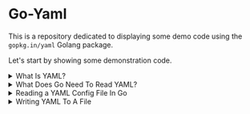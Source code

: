 # Go-Yaml

This is a repository dedicated to displaying some demo code using the `gopkg.in/yaml` Golang package.

Let's start by showing some demonstration code.

<details><summary>What Is YAML?</summary>

# Minimum Viable Go-Yaml Product
In my opinion, the most basic thing you can do with the `gopkg.in/yaml` package is read a config file, edit the config, and re-write config file.

After a quick explanation of YAML, you'll find example Go code demonstrating this in the next chapter.

### <ins>What is YAML?</ins>

YAML is a superset of something called JSON (JavaScript Object-Notation).

JSON is a key-value structure that allows you to organize data (values) by an index (key).

```json
//EXAMPLE:
//Key      Value
{"username": "my_username"}
```

When using a programming language to work with an object notation language (JSON, YAML), the notation gets converted into a data structure that is designed to work with key-value oriented data.

For example, when we process YAML data in Python, we extrapolate that data into a Python data structure called a "<a href="https://docs.python.org/3/tutorial/datastructures.html#dictionaries">Dictionary</a>".

```Python
Alex = {"firstname": "Alex"}
print(Alex["firstname"])
# Output == 'Alex'
```

For the Go programming lanauge, it is extrapolated into a data structure called a "<a href="https://blog.golang.org/maps">Map</a>".

```Go
Alex := map[string]string{"firstname": "Alex"}
fmt.Println(Alex["firstname"])
// Output == 'Alex'
```
</details>


<details><summary>What Does Go Need To Read YAML?</summary>

# Requirements To Work With YAML

Golang is a statically typed, and compiled language. 

When working with Go and YAML, the type of data that comes from YAML must be known to Go so the compiler can compile the right data to the right types.

Since the compiler won't allow data that doesn't have a statically-defined type to be compiled, we must explain to Go (via structs) exactly what we will be dealing with when we obtain our data from YAML.

### Structs Must Reflect The Data You Retrieve From YAML

If you are looking for a string and an integer from a YAML file, you must define a `string` and `int` type in Go and scan the respective YAML values to these types accordingly.

Let's take a look at how YAML values can be reflected in Go.

Below is a YAML document which reflects a `programmer`, firstname `Alex`, who is age `31`.

```yaml
programmer:
    firstname:  Alex
    age:        31
```

If we wanted to reflect this YAML structure in Go, we can create a user-defined struct. To handle the recursive nature of YAML, we will embed a struct for every sub-level of data that needs to be expressed.

Notice how we define 2 structs in the example below. One for the `programmer` level, and another struct for the levels beneath. The types for the YAML data fields are first defined using Go data-types (`string`), then further defined to explain how the struct fields will be regarded with respect to the YAML specification. This format of `language_type:"key_defining_string"` works for JSON as well: `json:"firstname"`

```Go
type Programmer struct {
	Programmer struct {
		Firstname   string  `yaml:"firstname"`
		SOA         int     `yaml:"age"`
	}
}
```

While it is possible to define these structs separately, I find that embedding the structs produces a more readable format, and also reduces the amount amount of code required to be written.

See the next chapters for examples of how these structs can be used in conjuction with `go-yaml`
</details>







<details><summary>Reading a YAML Config File In Go</summary>

# Reading a YAML File into Memory

As mentioned in the previous chapter, a struct must be used to explain to Go what data types will be extracted from the YAML.

In the below code, we will read a YAML file called `config.yaml` into memory.

### Define the structure of the YAML File

Here is the "config.yaml" file we will be working with.

```yaml
domain:
  hostname: example.com
  soa: 
    - ns12.domaincontrol.com.
    - dns.jomax.net.  
  ip: 157.230.49.66
  nameservers:	
    - ns11.domaincontrol.com.
    - ns12.domaincontrol.com.
```

Here is the structure written as a Go struct.

```go
type Domain struct {
    Domain struct {
        Hostname    string      `yaml:"hostname"`
        SOA         []string    `yaml:"soa,flow"` // ",flow" signifies an array/list
        IP          string      `yaml:"ip"`
        Nameservers []string    `yaml:"nameservers,flow"` // ",flow" signifies an array/list
    }
}
```
### Read YAML File

Next, we can begin the process of reading the YAML config file into memory.

When we read a file into memory using Go, it is typically read an array of bytes.

Once it is in memory as bytes, it can be written to another file, or it can be converted into characters, or utilized according to the purpose of your program.

Here is a basic example of reading a YAML file into memory as an array of bytes.

```go
	//Variable for the name of the file we wish to read
	configFile := "./config.yaml"

	//Read configFile into a slice/array of bytes ([]byte)
	sliceOfBytes, err := ioutil.ReadFile(configFile)
	if err != nil {
		log.Fatalf("Error reading YAML file: %s\n", err)
	}
```

When `ioutil.ReadFile(configFile)` executes successfully, it will return a slice of bytes to the specified variable `sliceOfBytes`.

### Load YAML Bytes into Our Go Struct Using yaml.Unmarshal

Now that the file contents are in memory, we can now load that data into the fields defined in our Go struct.

Data can be unloaded from memory, into a struct, using the `gopkg.in/yaml` function called `Unmarshal`.

The term "Unmarshal" was confusing to me. It helped when I began to associate the term "Unmarshal" with the term "unload," as in: `unload from memory`.

The below Go code shows an example of taking the byte data from memory, and loading it into a `Config` struct.

```go
    //Create an empty Config object
    var yamlConfig Config

    //Unload the yaml 'config.yaml' bytes into our empty Config object
	err = yaml.Unmarshal(sliceOfBytes, &yamlConfig)
	if err != nil {
		log.Fatalf("Error parsing YAML file: %s\n", err)
    }
```

### Why Load YAML into Memory & into a Struct?

You may be asking your self why we have an array of usable data, and a struct with the exact same data duplicated into it.

The answer is that it is far easier to work with a struct than it is to manually handle bytes in memory.

The Go struct will give you greater ease of use, better labeling of the data, and help other programmers understand your code.

# Full Program To Read 'config.yaml' into Memory

```Go
// Read file into Memory
package main

import (
	"flag"
	"fmt"
	"io/ioutil"
	"log"
	"os"

	"gopkg.in/yaml.v3"
)

// Config
type Config struct {
	Domain struct {
		Hostname    string `yaml:"hostname"`
		SOA         []string  `yaml:"soa,flow"`
		IP          string    `yaml:"ip"`
		Nameservers []string  `yaml:"nameservers,flow"`
	}
}

func main() {
	//Parse options
    configFile := "./config.yaml"
    var yamlConfig Config

	//Read configFile into a slice of bytes ([]byte)
	sliceOfBytes, err := ioutil.ReadFile(configFile)
	if err != nil {
		log.Fatalf("Error reading YAML file: %s\n", err)
	}

	//Unmarshal bytes into 'yamlConfig' (Type == Config)
	err = yaml.Unmarshal(sliceOfBytes, &yamlConfig)
	if err != nil {
		log.Fatalf("Error parsing YAML file: %s\n", err)
	}

	fmt.Println(yamlConfig)
}

```

For information on how to write YAML to a file, see the next chapter.
</details>

<details><summary>Writing YAML To A File</summary>

# How To Write YAML To A File

You may find yourself in a situation where you need to write YAML configuration to a file.

Let's a look a how we can do this.

### Utilizing a Go Struct for YAML

As mentioned in previous chapters, we use Go structs, based on the YAML we wish to work with, to control YAML input and output.

We will reuse the config and structs from the previous chapter

```go
// YAML structure we wish to write
type Config struct {
	Domain struct {
		Hostname    string   `yaml:"hostname"`
		SOA         []string `yaml:"soa,flow"`
		IP          string   `yaml:"ip"`
		Nameservers []string `yaml:"nameservers,flow"`
	}
}

// Populate the Go struct with data
	yamlConfig.Domain.Hostname = "example.com"
	yamlConfig.Domain.SOA = []string{"ns11.example.com", "ns12.example.com"}
	yamlConfig.Domain.IP = "10.0.0.80"
	yamlConfig.Domain.Nameservers = []string{"ns11.example.com", "ns12.example.com"}
```

### Getting a Slice/Array of Bytes to Write Our YAML

As explained previously, we use an array of bytes to work with YAML in the raw.

Last time we worked with an array of bytes, we moved data from the YAML side of things, into the Go side of things using `yaml.Unmarshal`.

`config.yaml => Memory =[Unmarshal]=> GoStruct`

Now we shall do the opposite. We will move data from the Go side of things, to the YAML side of things.

This will be accomplished using a similar yaml function called `yaml.Marshal`.

In essence, we will be reversing the flow of data as listed below:

`goStruct =[Marshal]=> Memory => GoStruct`

Another way to look at this operation is:

```java
Unmarshal:  "Unloads from memory/array"
Marshal:    "Loads into memory/array"
```

Below, you will see us use the `yaml.Marshall` command to load bytes into memory from Go.

```go
	//Create []bytes from yaml struct 'yamlConfig'
	sliceOfBytes, err := yaml.Marshal(&yamlConfig)
	if err != nil {
		log.Fatalf("We could not Marshal new struct: %s\n", err)
	}
```

### Creating a File and Writing Our YAML to it.

Now that we have the YAML data `marshal`ed into memory, we can use Go native libraries to create a file and write the YAML structure into that file which was created.

```go
	////create new YAML config 'b.yaml'
	f, err := os.Create("./b.yaml")
	if err != nil {
		log.Fatalf("We could not Create new file 'b.yaml': %s\n", err)
	}

	//If anything fails, defer will execute a close before program terminates no matter what
	defer f.Close()

	////write to b.yaml
	f.Write(sliceOfBytes)
```

# Full Program To Write YAML to 'b.yaml'

You may notice that when we write our data to this b.yaml file, it doesn't exactly resemble what we used before.

The reason for this is due to how tricky the YAML spec is.

YAML is very human friendly, but that ease comes at a cost. It is not trivial to write program libraries which can preserve structure and follow stylistic norms.

Because you can write valid YAML several different ways, `go-yaml` defaults to a YAML structure which closely resembles the `map[string]string` data structure that is utilized in Go.

The thing to bear in mind is that the YAML data found in `b.yaml` is valid and compatible with the other format we saw in the previous lesson file `config.yaml`.
</details>